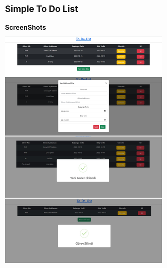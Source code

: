 # Simple To Do List
## ScreenShots

![todo](todo/todo-1.JPG)
![todo](todo/todo-2.JPG)
![todo](todo/todo-3.JPG)
![todo](todo/todo-4.JPG)
